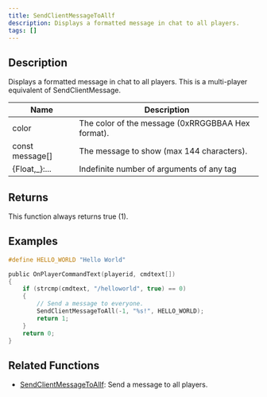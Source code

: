 ```yaml
---
title: SendClientMessageToAllf
description: Displays a formatted message in chat to all players.
tags: []
---
```


<VersionWarn version='open.mp beta build 6' />

## Description

Displays a formatted message in chat to all players. This is a multi-player equivalent of SendClientMessage.

| Name            | Description                                       |
| --------------- | ------------------------------------------------- |
| color           | The color of the message (0xRRGGBBAA Hex format). |
| const message[] | The message to show (max 144 characters).         |
| {Float,_}:...   | Indefinite number of arguments of any tag         |

## Returns

This function always returns true (1).

## Examples

```c
#define HELLO_WORLD "Hello World"

public OnPlayerCommandText(playerid, cmdtext[])
{
    if (strcmp(cmdtext, "/helloworld", true) == 0)
    {
        // Send a message to everyone.
        SendClientMessageToAll(-1, "%s!", HELLO_WORLD);
        return 1;
    }
    return 0;
}
```

## Related Functions

- [SendClientMessageToAllf](SendClientMessageToAllf): Send a message to all players.
